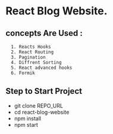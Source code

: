 
# React Blog Website.

## concepts Are Used :

      1. Reacts Hooks
      2. React Routing
      3. Pagination
      4. Diffrent Sorting
      5. React advanced hooks
      6. Formik
      
 ## Step to Start Project
 
  

 - git clone REPO_URL
 - cd react-blog-website
 - npm install
 - npm start